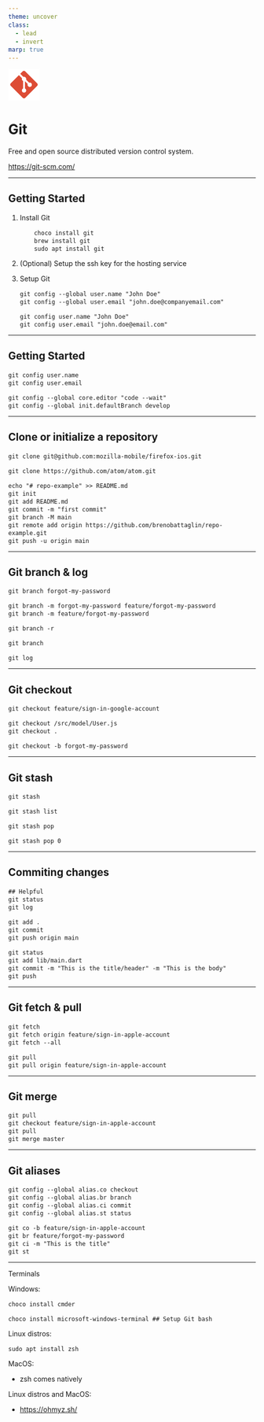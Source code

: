 ```yaml
---
theme: uncover
class:
  - lead
  - invert
marp: true
---
```


![bg left:40% 80%](../assets/git.svg)

# Git

Free and open source distributed version control system.

https://git-scm.com/

---

## Getting Started

1. Install Git
   ```shell
       choco install git
       brew install git
       sudo apt install git
   ```
1. (Optional) Setup the ssh key for the hosting service

1. Setup Git

   ```shell
   git config --global user.name "John Doe"
   git config --global user.email "john.doe@companyemail.com"
   ```

   ```shell
   git config user.name "John Doe"
   git config user.email "john.doe@email.com"
   ```

---

## Getting Started

```shell
git config user.name
git config user.email
```

```shell
git config --global core.editor "code --wait"
git config --global init.defaultBranch develop
```

---

## Clone or initialize a repository

```shell
git clone git@github.com:mozilla-mobile/firefox-ios.git
```

```shell
git clone https://github.com/atom/atom.git
```

```shell
echo "# repo-example" >> README.md
git init
git add README.md
git commit -m "first commit"
git branch -M main
git remote add origin https://github.com/brenobattaglin/repo-example.git
git push -u origin main
```

---

## Git branch & log

```shell
git branch forgot-my-password
```

```shell
git branch -m forgot-my-password feature/forgot-my-password
git branch -m feature/forgot-my-password
```

```shell
git branch -r
```

```shell
git branch
```

```shell
git log
```

---

## Git checkout

```shell
git checkout feature/sign-in-google-account
```

```shell
git checkout /src/model/User.js
git checkout .
```

```shell
git checkout -b forgot-my-password
```

---

## Git stash

```shell
git stash
```

```shell
git stash list
```

```shell
git stash pop
```

```shell
git stash pop 0
```

---

## Commiting changes

```shell
## Helpful
git status
git log
```

```shell
git add .
git commit
git push origin main
```

```shell
git status
git add lib/main.dart
git commit -m "This is the title/header" -m "This is the body"
git push
```

---

## Git fetch & pull

```shell
git fetch
git fetch origin feature/sign-in-apple-account
git fetch --all
```

```shell
git pull
git pull origin feature/sign-in-apple-account
```

---

## Git merge

```shell
git pull
git checkout feature/sign-in-apple-account
git pull
git merge master
```

---

## Git aliases

```shell
git config --global alias.co checkout
git config --global alias.br branch
git config --global alias.ci commit
git config --global alias.st status
```

```shell
git co -b feature/sign-in-apple-account
git br feature/forgot-my-password
git ci -m "This is the title"
git st
```

---

Terminals

Windows:

```shell
choco install cmder
```

```shell
choco install microsoft-windows-terminal ## Setup Git bash
```

Linux distros:

```shell
sudo apt install zsh
```

MacOS:

- zsh comes natively

Linux distros and MacOS:

- https://ohmyz.sh/
